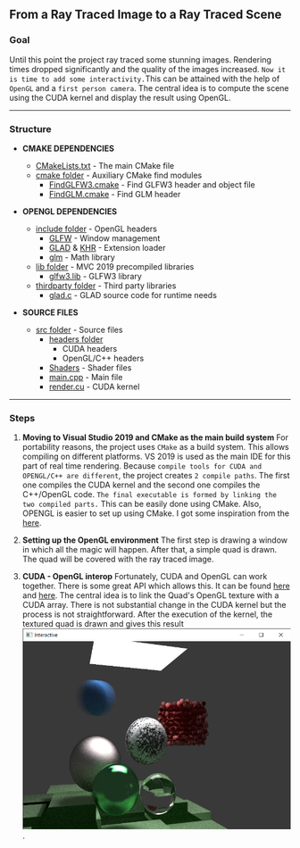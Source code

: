 ## From a Ray Traced Image to a Ray Traced Scene

### Goal 
Until this point the project ray traced some stunning images. Rendering times
dropped significantly and the quality of the images increased. 
`Now it is time to add some interactivity.`This can be attained with the help of 
`OpenGL` and a `first person camera`. The central idea is to compute the scene using the
CUDA kernel and display the result using OpenGL.
<hr>

### Structure
* **CMAKE DEPENDENCIES**
    * [CMakeLists.txt](CMakeLists.txt) - The main CMake file
    *  [cmake folder](cmake/)          - Auxiliary CMake find modules
       * [FindGLFW3.cmake](cmmake/FindGLFW3.cmake) - Find GLFW3 header and object file
       * [FindGLM.cmake](cmake/FindGLM.cmake) - Find GLM header
  
* **OPENGL DEPENDENCIES**
    * [include folder](include/) - OpenGL headers
        * [GLFW](include/GLFW/) - Window management
        * [GLAD](include/glad/) & [KHR](include/KHR/) - Extension loader
        * [glm](include/glm/) - Math library
    * [lib folder](lib/) - MVC 2019 precompiled libraries
        * [glfw3.lib](lib/glfw3.lib) - GLFW3 library
    * [thirdparty folder](thirdparty/) - Third party libraries
        * [glad.c](thirdparty/glad.c/) - GLAD source code for runtime needs

* **SOURCE FILES**
    * [src folder](src/) - Source files
        * [headers folder](src/HeaderFiles/)
            * CUDA headers
            * OpenGL/C++ headers
        * [Shaders](src/Shaders) - Shader files
        * [main.cpp](src/main.cpp) - Main file
        * [render.cu](src/render.cu) - CUDA kernel
<hr>

### Steps
1. **Moving to Visual Studio 2019 and CMake as the main build system** 
For portability reasons, the project uses `CMake` as a build system. This allows
compiling on different platforms. VS 2019 is used as the main IDE for this part of real
time rendering.
Because `compile tools for CUDA and OPENGL/C++ are different`, the project creates
`2 compile paths`. The first one compiles the CUDA kernel and the second one compiles
the C++/OpenGL code. `The final executable is formed by linking the two compiled parts.`
This can be easily done using CMake. 
Also, OPENGL is easier to set up using CMake. I got some inspiration from the [here](https://github.com/tgalaj/OpenGLSampleCmake).

2. **Setting up the OpenGL environment**
The first step is drawing a window in which all the magic will happen. After that, a simple
quad is drawn. The quad will be covered with the ray traced image.

3. **CUDA - OpenGL interop**
Fortunately, CUDA and OpenGL can work together. There is some great API which allows this. It
can be found [here](https://docs.nvidia.com/cuda/cuda-runtime-api/group__CUDART__OPENGL.html) and [here](https://docs.nvidia.com/cuda/cuda-runtime-api/group__CUDART__INTEROP.html#group__CUDART__INTEROP).
The central idea is to link the Quad's OpenGL texture with a CUDA array. There is not substantial
change in the CUDA kernel but the process is not straightforward.
After the execution of the kernel, the textured quad is drawn and gives this result ![result](results/Interop.png).
